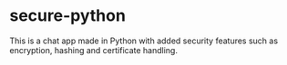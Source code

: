 # secure-python
This is a chat app made in Python with added security features such as encryption, hashing and certificate handling.
